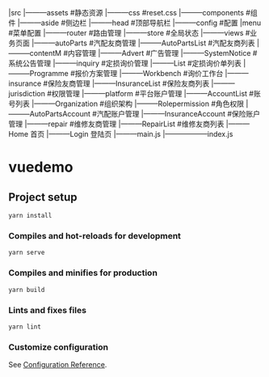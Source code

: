 |src
|———assets #静态资源
    |———css #reset.css
|———components #组件
    |———aside #侧边栏
    |———head #顶部导航栏
|———config #配置
    |menu #菜单配置
|———router #路由管理
|———store #全局状态
|———views #业务页面
    |———autoParts #汽配友商管理
        |———AutoPartsList #汽配友商列表
    |———contentM #内容管理
        |———Advert #广告管理
        |———SystemNotice #系统公告管理
    |———inquiry #定损询价管理
        |———List #定损询价单列表
        |———Programme #报价方案管理
        |———Workbench #询价工作台
    |———insurance #保险友商管理
        |———InsuranceList #保险友商列表
    |———jurisdiction #权限管理
        |———platform #平台账户管理
            |———AccountList #账号列表
            |———Organization #组织架构
            |———Rolepermission #角色权限
        |———AutoPartsAccount #汽配账户管理
        |———InsuranceAccount #保险账户管理
    |———repair #维修友商管理
        |———RepairList #维修友商列表
    |———Home 首页
    |———Login 登陆页
|———main.js
|——————index.js


# vuedemo

## Project setup
```
yarn install
```

### Compiles and hot-reloads for development
```
yarn serve
```

### Compiles and minifies for production
```
yarn build
```

### Lints and fixes files
```
yarn lint
```

### Customize configuration
See [Configuration Reference](https://cli.vuejs.org/config/).
